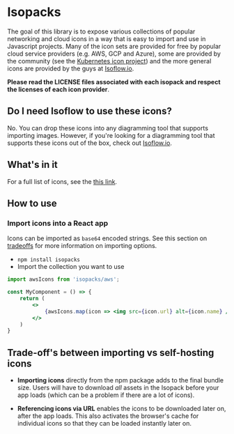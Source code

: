 # Isopacks
The goal of this library is to expose various collections of popular networking and cloud icons in a way that is easy to import and use in Javascript projects.  Many of the icon sets are provided for free by popular cloud service providers (e.g. AWS, GCP and Azure), some are provided by the community (see the [Kubernetes icon project](https://github.com/kubernetes/community/tree/master/icons)) and the more general icons are provided by the guys at [Isoflow.io](https://isoflow.io).

**Please read the LICENSE files associated with each isopack and respect the licenses of each icon provider**.

## Do I need Isoflow to use these icons?
No.  You can drop these icons into any diagramming tool that supports importing images.  However, if you're looking for a diagramming tool that supports these icons out of the box, check out [Isoflow.io](https://isoflow.io).

## What's in it
For a full list of icons, see the [this link](icons.md).

## How to use

### Import icons into a React app
Icons can be imported as `base64` encoded strings.  See this section on [tradeoffs](#trade-offs-between-importing-vs-self-hosting-icons) for more information on importing options.

- `npm install isopacks`
- Import the collection you want to use
```jsx
import awsIcons from 'isopacks/aws';

const MyComponent = () => {
    return (
        <>
            {awsIcons.map(icon => <img src={icon.url} alt={icon.name} />)}
        </>
    )
}
```

## Trade-off's between importing vs self-hosting icons

- **Importing icons** directly from the npm package adds to the final bundle size. Users will have to download *all* assets in the Isopack before your app loads (which can be a problem if there are a lot of icons).

- **Referencing icons via URL** enables the icons to be downloaded later on, after the app loads. This also activates the browser's cache for individual icons so that they can be loaded instantly later on.